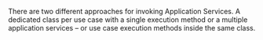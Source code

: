 There are two different approaches for invoking Application Services. A dedicated class per use case with a single execution method or a multiple application services – or use case execution methods inside the same class.



